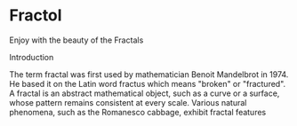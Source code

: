 # Fractol
Enjoy with the beauty of the Fractals

<p>Introduction</p>
The term fractal was first used by mathematician Benoit Mandelbrot in 1974. He based
it on the Latin word fractus which means "broken" or "fractured".
A fractal is an abstract mathematical object, such as a curve or a surface, whose
pattern remains consistent at every scale.
Various natural phenomena, such as the Romanesco cabbage, exhibit fractal features
